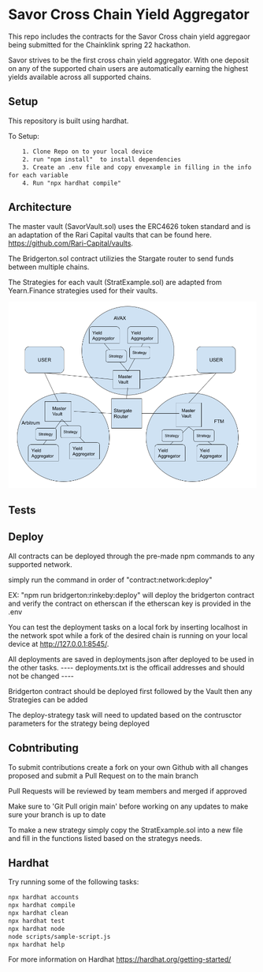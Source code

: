 # Savor Cross Chain Yield Aggregator

This repo includes the contracts for the Savor Cross chain yield aggregaor being submitted for the Chainklink spring 22 hackathon.

Savor strives to be the first cross chain yield aggregator. With one deposit on any of the supported chain users are automatically earning the highest yields available across all supported chains.

## Setup

This repository is built using hardhat.

To Setup:
```
    1. Clone Repo on to your local device
    2. run "npm install"  to install dependencies
    3. Create an .env file and copy envexample in filling in the info for each variable
    4. Run "npx hardhat compile"
```
## Architecture

The master vault (SavorVault.sol) uses the ERC4626 token standard and is an adaptation of the Rari Capital vaults that can be found here. https://github.com/Rari-Capital/vaults.

The Bridgerton.sol contract utilizies the Stargate router to send funds between multiple chains.

The Strategies for each vault (StratExample.sol) are adapted from Yearn.Finance strategies used for their vaults.

![alt text](/misc/vaultArch.png)

## Tests


## Deploy

All contracts can be deployed through the pre-made npm commands to any supported network.

simply run the command in order of "contract:network:deploy"

EX: "npm run bridgerton:rinkeby:deploy" will deploy the bridgerton contract and verify the contract on etherscan if the etherscan key is provided in the .env

You can test the deployment tasks on a local fork by inserting localhost in the network spot while a fork of the desired chain is running on your local device at http://127.0.0.1:8545/.

All deployments are saved in deployments.json after deployed to be used in the other tasks.
---- deployments.txt is the officail addresses and should not be changed ----

Bridgerton contract should be deployed first followed by the Vault then any Strategies can be added

The deploy-strategy task will need to updated based on the contrusctor parameters for the strategy being deployed

## Cobntributing

To submit contributions create a fork on your own Github with all changes proposed and submit a Pull Request on to the main branch

Pull Requests will be reviewed by team members and merged if approved

Make sure to 'Git Pull origin main' before working on any updates to make sure your branch is up to date

To make a new strategy simply copy the StratExample.sol into a new file and fill in the functions listed based on the strategys needs.

## Hardhat
Try running some of the following tasks:

```shell
npx hardhat accounts
npx hardhat compile
npx hardhat clean
npx hardhat test
npx hardhat node
node scripts/sample-script.js
npx hardhat help
```

For more information on Hardhat https://hardhat.org/getting-started/